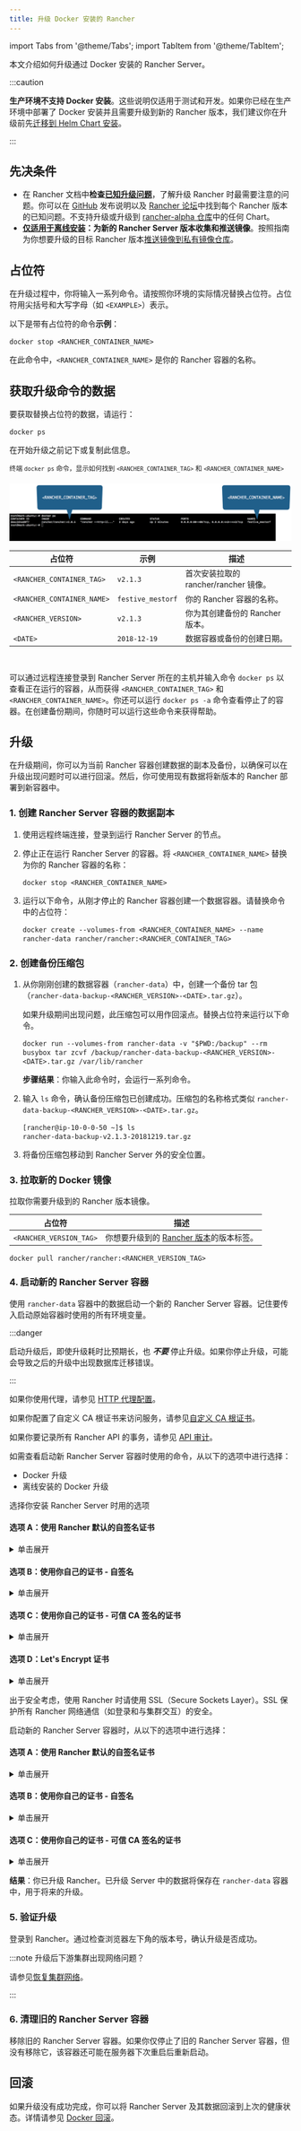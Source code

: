 ```yaml
---
title: 升级 Docker 安装的 Rancher
---
```


import Tabs from '@theme/Tabs';
import TabItem from '@theme/TabItem';

本文介绍如何升级通过 Docker 安装的 Rancher Server。

:::caution

**生产环境不支持 Docker 安装**。这些说明仅适用于测试和开发。如果你已经在生产环境中部署了 Docker 安装并且需要升级到新的 Rancher 版本，我们建议你在升级前先[迁移到 Helm Chart 安装](../../../../how-to-guides/new-user-guides/backup-restore-and-disaster-recovery/migrate-rancher-to-new-cluster.md)。

:::

## 先决条件

- 在 Rancher 文档中**检查[已知升级问题](../../install-upgrade-on-a-kubernetes-cluster/upgrades.md#已知升级问题)**，了解升级 Rancher 时最需要注意的问题。你可以在 [GitHub](https://github.com/rancher/rancher/releases) 发布说明以及 [Rancher 论坛](https://forums.rancher.com/c/announcements/12)中找到每个 Rancher 版本的已知问题。不支持升级或升级到 [rancher-alpha 仓库](../../../../getting-started/installation-and-upgrade/installation-references/helm-chart-options.md#helm-chart-仓库)中的任何 Chart。
- **[仅适用于离线安装](../../../../pages-for-subheaders/air-gapped-helm-cli-install.md)：为新的 Rancher Server 版本收集和推送镜像**。按照指南为你想要升级的目标 Rancher 版本[推送镜像到私有镜像仓库](../air-gapped-helm-cli-install/publish-images.md)。

## 占位符

在升级过程中，你将输入一系列命令。请按照你环境的实际情况替换占位符。占位符用尖括号和大写字母（如 `<EXAMPLE>`）表示。

以下是带有占位符的命令**示例**：

```
docker stop <RANCHER_CONTAINER_NAME>
```

在此命令中，`<RANCHER_CONTAINER_NAME>` 是你的 Rancher 容器的名称。

## 获取升级命令的数据

要获取替换占位符的数据，请运行：

```
docker ps
```

在开始升级之前记下或复制此信息。

<sup>终端 <code>docker ps</code> 命令，显示如何找到 <code>&lt;RANCHER_CONTAINER_TAG&gt;</code> 和 <code>&lt;RANCHER_CONTAINER_NAME&gt;</code></sup>

![占位符参考](/img/placeholder-ref.png)

| 占位符 | 示例 | 描述 |
| -------------------------- | -------------------------- | --------------------------------------------------------- |
| `<RANCHER_CONTAINER_TAG>` | `v2.1.3` | 首次安装拉取的 rancher/rancher 镜像。 |
| `<RANCHER_CONTAINER_NAME>` | `festive_mestorf` | 你的 Rancher 容器的名称。 |
| `<RANCHER_VERSION>` | `v2.1.3` | 你为其创建备份的 Rancher 版本。 |
| `<DATE>` | `2018-12-19` | 数据容器或备份的创建日期。 |
<br/>

可以通过远程连接登录到 Rancher Server 所在的主机并输入命令 `docker ps` 以查看正在运行的容器，从而获得 `<RANCHER_CONTAINER_TAG>` 和 `<RANCHER_CONTAINER_NAME>`。你还可以运行 `docker ps -a` 命令查看停止了的容器。在创建备份期间，你随时可以运行这些命令来获得帮助。

## 升级

在升级期间，你可以为当前 Rancher 容器创建数据的副本及备份，以确保可以在升级出现问题时可以进行回滚。然后，你可使用现有数据将新版本的 Rancher 部署到新容器中。
### 1. 创建 Rancher Server 容器的数据副本

1. 使用远程终端连接，登录到运行 Rancher Server 的节点。

1. 停止正在运行 Rancher Server 的容器。将 `<RANCHER_CONTAINER_NAME>` 替换为你的 Rancher 容器的名称：

   ```
   docker stop <RANCHER_CONTAINER_NAME>
   ```

1. <a id="backup"></a>运行以下命令，从刚才停止的 Rancher 容器创建一个数据容器。请替换命令中的占位符：

   ```
   docker create --volumes-from <RANCHER_CONTAINER_NAME> --name rancher-data rancher/rancher:<RANCHER_CONTAINER_TAG>
   ```

### 2. 创建备份压缩包

1. <a id="tarball"></a>从你刚刚创建的数据容器（<code>rancher-data</code>）中，创建一个备份 tar 包（<code>rancher-data-backup-&lt;RANCHER_VERSION&gt;-&lt;DATE&gt;.tar.gz</code>）。

   如果升级期间出现问题，此压缩包可以用作回滚点。替换占位符来运行以下命令。
   ```
   docker run --volumes-from rancher-data -v "$PWD:/backup" --rm busybox tar zcvf /backup/rancher-data-backup-<RANCHER_VERSION>-<DATE>.tar.gz /var/lib/rancher
   ```

   **步骤结果**：你输入此命令时，会运行一系列命令。

1. 输入 `ls` 命令，确认备份压缩包已创建成功。压缩包的名称格式类似 `rancher-data-backup-<RANCHER_VERSION>-<DATE>.tar.gz`。

   ```
   [rancher@ip-10-0-0-50 ~]$ ls
   rancher-data-backup-v2.1.3-20181219.tar.gz
   ```

1. 将备份压缩包移动到 Rancher Server 外的安全位置。

### 3. 拉取新的 Docker 镜像

拉取你需要升级到的 Rancher 版本镜像。

| 占位符 | 描述 |
------------|-------------
| `<RANCHER_VERSION_TAG>` | 你想要升级到的 [Rancher 版本](../../installation-references/helm-chart-options.md)的版本标签。 |

```
docker pull rancher/rancher:<RANCHER_VERSION_TAG>
```

### 4. 启动新的 Rancher Server 容器

使用 `rancher-data` 容器中的数据启动一个新的 Rancher Server 容器。记住要传入启动原始容器时使用的所有环境变量。

:::danger

启动升级后，即使升级耗时比预期长，也 **_不要_** 停止升级。如果你停止升级，可能会导致之后的升级中出现数据库迁移错误。

:::

如果你使用代理，请参见 [HTTP 代理配置](../../../../reference-guides/single-node-rancher-in-docker/http-proxy-configuration.md)。

如果你配置了自定义 CA 根证书来访问服务，请参见[自定义 CA 根证书](../../../../reference-guides/single-node-rancher-in-docker/advanced-options.md#自定义-ca-证书)。

如果你要记录所有 Rancher API 的事务，请参见 [API 审计](../../../../reference-guides/single-node-rancher-in-docker/advanced-options.md#api-审计日志)。

如需查看启动新 Rancher Server 容器时使用的命令，从以下的选项中进行选择：

- Docker 升级
- 离线安装的 Docker 升级

<Tabs>
<TabItem value="Docker 升级">

选择你安装 Rancher Server 时用的选项

#### 选项 A：使用 Rancher 默认的自签名证书

<details id="option-a">
  <summary>单击展开</summary>

如果你使用 Rancher 生成的自签名证书，则将 `--volumes-from rancher-data` 添加到你启动原始 Rancher Server 容器的命令中。

| 占位符 | 描述 |
------------|-------------
| `<RANCHER_VERSION_TAG>` | 你想要升级到的 [Rancher 版本](../../installation-references/helm-chart-options.md)的版本标签。 |

```
docker run -d --volumes-from rancher-data \
  --restart=unless-stopped \
  -p 80:80 -p 443:443 \
  --privileged \
  rancher/rancher:<RANCHER_VERSION_TAG>
```

特权访问是[必须](../../../../pages-for-subheaders/rancher-on-a-single-node-with-docker.md#rancher-特权访问)的。

</details>

#### 选项 B：使用你自己的证书 - 自签名

<details id="option-b">
<summary>单击展开</summary>

如果你选择使用自己的自签名证书，则在启动原始 Rancher Server 容器的命令中添加 `--volumes-from rancher-data`。此外，你需要能够访问你原始安装时使用的证书。

:::note 证书要求提示：

证书文件的格式必须是 PEM。在你的证书文件中，包括链中的所有中间证书。你需要对你的证书进行排序，把你的证书放在最前面，后面跟着中间证书。

:::

| 占位符 | 描述 |
------------|-------------
| `<CERT_DIRECTORY>` | 包含证书文件的目录的路径。 |
| `<FULL_CHAIN.pem>` | 完整证书链的路径。 |
| `<PRIVATE_KEY.pem>` | 证书私钥的路径。 |
| `<CA_CERTS.pem>` | CA 证书的路径。 |
| `<RANCHER_VERSION_TAG>` | 你想要升级到的 [Rancher 版本](../../installation-references/helm-chart-options.md)的版本标签。 |

```
docker run -d --volumes-from rancher-data \
  --restart=unless-stopped \
  -p 80:80 -p 443:443 \
  -v /<CERT_DIRECTORY>/<FULL_CHAIN.pem>:/etc/rancher/ssl/cert.pem \
  -v /<CERT_DIRECTORY>/<PRIVATE_KEY.pem>:/etc/rancher/ssl/key.pem \
  -v /<CERT_DIRECTORY>/<CA_CERTS.pem>:/etc/rancher/ssl/cacerts.pem \
  --privileged \
  rancher/rancher:<RANCHER_VERSION_TAG>
```

特权访问是[必须](../../../../pages-for-subheaders/rancher-on-a-single-node-with-docker.md#rancher-特权访问)的。

</details>

#### 选项 C：使用你自己的证书 - 可信 CA 签名的证书

<details id="option-c">
  <summary>单击展开</summary>

如果你选择使用可信 CA 签名的证书，则在启动原始 Rancher Server 容器的命令中添加 `--volumes-from rancher-data`。此外，你需要能够访问你原始安装时使用的证书。注意要使用 `--no-cacerts` 作为容器的参数，以禁用 Rancher 生成的默认 CA 证书。

:::note 证书要求提示：

证书文件的格式必须是 PEM。在你的证书文件中，包括可信 CA 提供的所有中间证书。你需要对你的证书进行排序，把你的证书放在最前面，后面跟着中间证书。如需查看示例，请参见[证书故障排除](certificate-troubleshooting.md)。

:::

| 占位符 | 描述 |
------------|-------------
| `<CERT_DIRECTORY>` | 包含证书文件的目录的路径。 |
| `<FULL_CHAIN.pem>` | 完整证书链的路径。 |
| `<PRIVATE_KEY.pem>` | 证书私钥的路径。 |
| `<RANCHER_VERSION_TAG>` | 你想要升级到的 [Rancher 版本](../../installation-references/helm-chart-options.md)的版本标签。 |

```
docker run -d --volumes-from rancher-data \
  --restart=unless-stopped \
  -p 80:80 -p 443:443 \
  -v /<CERT_DIRECTORY>/<FULL_CHAIN.pem>:/etc/rancher/ssl/cert.pem \
  -v /<CERT_DIRECTORY>/<PRIVATE_KEY.pem>:/etc/rancher/ssl/key.pem \
  --privileged \
  rancher/rancher:<RANCHER_VERSION_TAG> \
  --no-cacerts
```

特权访问是[必须](../../../../pages-for-subheaders/rancher-on-a-single-node-with-docker.md#rancher-特权访问)的。
</details>

#### 选项 D：Let's Encrypt 证书

<details id="option-d">
  <summary>单击展开</summary>

:::caution

Let's Encrypt 对新证书请求有频率限制。因此，请限制创建或销毁容器的频率。详情请参见 [Let's Encrypt 官方文档 - 频率限制](https://letsencrypt.org/docs/rate-limits/)。

:::

如果你选择使用 [Let's Encrypt](https://letsencrypt.org/) 证书，则在启动原始 Rancher Server 容器的命令中添加 `--volumes-from rancher-data`，并且提供最初安装 Rancher 时使用的域名。

:::note 证书要求提示：

- 在 DNS 中创建一条记录，将 Linux 主机 IP 地址绑定到要用于访问 Rancher 的主机名（例如，`rancher.mydomain.com`）。
- 在 Linux 主机上打开 `TCP/80` 端口。Let's Encrypt 的 HTTP-01 质询可以来自任何源 IP 地址，因此端口 `TCP/80` 必须开放开所有 IP 地址。

:::

| 占位符 | 描述 |
------------|-------------
| `<RANCHER_VERSION_TAG>` | 你想要升级到的 [Rancher 版本](../../installation-references/helm-chart-options.md)的版本标签。 |
| `<YOUR.DNS.NAME>` | 你最初使用的域名 |

```
docker run -d --volumes-from rancher-data \
  --restart=unless-stopped \
  -p 80:80 -p 443:443 \
  --privileged \
  rancher/rancher:<RANCHER_VERSION_TAG> \
  --acme-domain <YOUR.DNS.NAME>
```

特权访问是[必须](../../../../pages-for-subheaders/rancher-on-a-single-node-with-docker.md#rancher-特权访问)的。

</details>

</TabItem>
<TabItem value="Docker 离线升级">

出于安全考虑，使用 Rancher 时请使用 SSL（Secure Sockets Layer）。SSL 保护所有 Rancher 网络通信（如登录和与集群交互）的安全。

启动新的 Rancher Server 容器时，从以下的选项中进行选择：

#### 选项 A：使用 Rancher 默认的自签名证书

<details id="option-a">
  <summary>单击展开</summary>

如果你使用 Rancher 生成的自签名证书，则将 `--volumes-from rancher-data` 添加到你启动原始 Rancher Server 容器的命令中。

| 占位符 | 描述 |
------------|-------------
| `<REGISTRY.YOURDOMAIN.COM:PORT>` | 私有镜像仓库的 URL 和端口。 |
| `<RANCHER_VERSION_TAG>` | 你想要升级到的 [Rancher 版本](../../installation-references/helm-chart-options.md)的版本标签。 |

```
  docker run -d --volumes-from rancher-data \
      --restart=unless-stopped \
      -p 80:80 -p 443:443 \
      -e CATTLE_SYSTEM_DEFAULT_REGISTRY=<REGISTRY.YOURDOMAIN.COM:PORT> \ # 设置在 Rancher 中使用的默认私有镜像仓库
      -e CATTLE_SYSTEM_CATALOG=bundled \ # 使用打包的 Rancher System Chart
      --privileged \
      <REGISTRY.YOURDOMAIN.COM:PORT>/rancher/rancher:<RANCHER_VERSION_TAG>
```

特权访问是[必须](../../../../pages-for-subheaders/rancher-on-a-single-node-with-docker.md#rancher-特权访问)的。
</details>

#### 选项 B：使用你自己的证书 - 自签名

<details id="option-b">
  <summary>单击展开</summary>

如果你选择使用自己的自签名证书，则在启动原始 Rancher Server 容器的命令中添加 `--volumes-from rancher-data`。此外，你需要能够访问你原始安装时使用的证书。

:::note 证书要求提示：

证书文件的格式必须是 PEM。在你的证书文件中，包括链中的所有中间证书。你需要对你的证书进行排序，把你的证书放在最前面，后面跟着中间证书。如需查看示例，请参见[证书故障排除](certificate-troubleshooting.md)。

:::

| 占位符 | 描述 |
------------|-------------
| `<CERT_DIRECTORY>` | 包含证书文件的目录的路径。 |
| `<FULL_CHAIN.pem>` | 完整证书链的路径。 |
| `<PRIVATE_KEY.pem>` | 证书私钥的路径。 |
| `<CA_CERTS.pem>` | CA 证书的路径。 |
| `<REGISTRY.YOURDOMAIN.COM:PORT>` | 私有镜像仓库的 URL 和端口。 |
| `<RANCHER_VERSION_TAG>` | 你想要升级到的 [Rancher 版本](../../installation-references/helm-chart-options.md)的版本标签。 |

```
docker run -d --restart=unless-stopped \
    -p 80:80 -p 443:443 \
    -v /<CERT_DIRECTORY>/<FULL_CHAIN.pem>:/etc/rancher/ssl/cert.pem \
    -v /<CERT_DIRECTORY>/<PRIVATE_KEY.pem>:/etc/rancher/ssl/key.pem \
    -v /<CERT_DIRECTORY>/<CA_CERTS.pem>:/etc/rancher/ssl/cacerts.pem \
    -e CATTLE_SYSTEM_DEFAULT_REGISTRY=<REGISTRY.YOURDOMAIN.COM:PORT> \ # 设置在 Rancher 中使用的默认私有镜像仓库
    -e CATTLE_SYSTEM_CATALOG=bundled \ # 使用打包的 Rancher System Chart
    --privileged \
    <REGISTRY.YOURDOMAIN.COM:PORT>/rancher/rancher:<RANCHER_VERSION_TAG>
```
特权访问是[必须](../../../../pages-for-subheaders/rancher-on-a-single-node-with-docker.md#rancher-特权访问)的。
</details>

#### 选项 C：使用你自己的证书 - 可信 CA 签名的证书

<details id="option-c">
  <summary>单击展开</summary>

如果你选择使用可信 CA 签名的证书，则在启动原始 Rancher Server 容器的命令中添加 `--volumes-from rancher-data`。此外，你需要能够访问你原始安装时使用的证书。

:::note 证书要求提示：

证书文件的格式必须是 PEM。在你的证书文件中，包括可信 CA 提供的所有中间证书。你需要对你的证书进行排序，把你的证书放在最前面，后面跟着中间证书。如需查看示例，请参见[证书故障排除](certificate-troubleshooting.md)。

:::

| 占位符 | 描述 |
------------|-------------
| `<CERT_DIRECTORY>` | 包含证书文件的目录的路径。 |
| `<FULL_CHAIN.pem>` | 完整证书链的路径。 |
| `<PRIVATE_KEY.pem>` | 证书私钥的路径。 |
| `<REGISTRY.YOURDOMAIN.COM:PORT>` | 私有镜像仓库的 URL 和端口。 |
| `<RANCHER_VERSION_TAG>` | 你想要升级到的 [Rancher 版本](../../installation-references/helm-chart-options.md)的版本标签。 |

:::note

使用 `--no-cacerts` 作为容器的参数，以禁用 Rancher 生成的默认 CA 证书。

:::

```
docker run -d --volumes-from rancher-data \
    --restart=unless-stopped \
     -p 80:80 -p 443:443 \
     --no-cacerts \
     -v /<CERT_DIRECTORY>/<FULL_CHAIN.pem>:/etc/rancher/ssl/cert.pem \
     -v /<CERT_DIRECTORY>/<PRIVATE_KEY.pem>:/etc/rancher/ssl/key.pem \
     -e CATTLE_SYSTEM_DEFAULT_REGISTRY=<REGISTRY.YOURDOMAIN.COM:PORT> \ # 设置在 Rancher 中使用的默认私有镜像仓库
     -e CATTLE_SYSTEM_CATALOG=bundled \ # 使用打包的 Rancher System Chart
     --privileged
     <REGISTRY.YOURDOMAIN.COM:PORT>/rancher/rancher:<RANCHER_VERSION_TAG>
```
特权访问是[必须](../../../../pages-for-subheaders/rancher-on-a-single-node-with-docker.md#rancher-特权访问)的。
</details>

</TabItem>
</Tabs>

**结果**：你已升级 Rancher。已升级 Server 中的数据将保存在 `rancher-data` 容器中，用于将来的升级。

### 5. 验证升级

登录到 Rancher。通过检查浏览器左下角的版本号，确认升级是否成功。

:::note 升级后下游集群出现网络问题？

请参见[恢复集群网络](../../../../../version-2.0-2.4/getting-started/installation-and-upgrade/install-upgrade-on-a-kubernetes-cluster/upgrades/namespace-migration.md)。

:::

### 6. 清理旧的 Rancher Server 容器

移除旧的 Rancher Server 容器。如果你仅停止了旧的 Rancher Server 容器，但没有移除它，该容器还可能在服务器下次重启后重新启动。

## 回滚

如果升级没有成功完成，你可以将 Rancher Server 及其数据回滚到上次的健康状态。详情请参见 [Docker 回滚](roll-back-docker-installed-rancher.md)。
